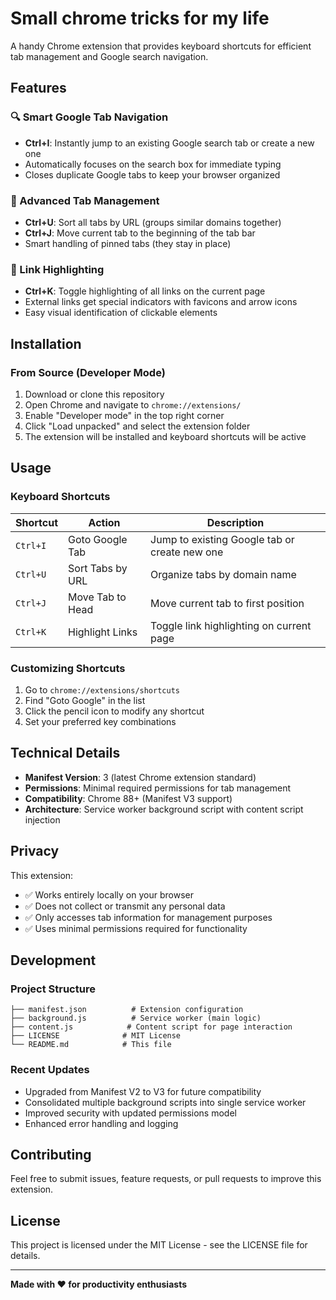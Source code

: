 # Small chrome tricks for my life

A handy Chrome extension that provides keyboard shortcuts for efficient tab management and Google search navigation.

## Features

### 🔍 Smart Google Tab Navigation
- **Ctrl+I**: Instantly jump to an existing Google search tab or create a new one
- Automatically focuses on the search box for immediate typing
- Closes duplicate Google tabs to keep your browser organized

### 📑 Advanced Tab Management
- **Ctrl+U**: Sort all tabs by URL (groups similar domains together)
- **Ctrl+J**: Move current tab to the beginning of the tab bar
- Smart handling of pinned tabs (they stay in place)

### 🔗 Link Highlighting
- **Ctrl+K**: Toggle highlighting of all links on the current page
- External links get special indicators with favicons and arrow icons
- Easy visual identification of clickable elements

## Installation

### From Source (Developer Mode)
1. Download or clone this repository
2. Open Chrome and navigate to `chrome://extensions/`
3. Enable "Developer mode" in the top right corner
4. Click "Load unpacked" and select the extension folder
5. The extension will be installed and keyboard shortcuts will be active

## Usage

### Keyboard Shortcuts
| Shortcut | Action | Description |
|----------|--------|-------------|
| `Ctrl+I` | Goto Google Tab | Jump to existing Google tab or create new one |
| `Ctrl+U` | Sort Tabs by URL | Organize tabs by domain name |
| `Ctrl+J` | Move Tab to Head | Move current tab to first position |
| `Ctrl+K` | Highlight Links | Toggle link highlighting on current page |

### Customizing Shortcuts
1. Go to `chrome://extensions/shortcuts`
2. Find "Goto Google" in the list
3. Click the pencil icon to modify any shortcut
4. Set your preferred key combinations

## Technical Details

- **Manifest Version**: 3 (latest Chrome extension standard)
- **Permissions**: Minimal required permissions for tab management
- **Compatibility**: Chrome 88+ (Manifest V3 support)
- **Architecture**: Service worker background script with content script injection

## Privacy

This extension:
- ✅ Works entirely locally on your browser
- ✅ Does not collect or transmit any personal data
- ✅ Only accesses tab information for management purposes
- ✅ Uses minimal permissions required for functionality

## Development

### Project Structure
```
├── manifest.json          # Extension configuration
├── background.js          # Service worker (main logic)
├── content.js            # Content script for page interaction
├── LICENSE              # MIT License
└── README.md            # This file
```

### Recent Updates
- Upgraded from Manifest V2 to V3 for future compatibility
- Consolidated multiple background scripts into single service worker
- Improved security with updated permissions model
- Enhanced error handling and logging

## Contributing

Feel free to submit issues, feature requests, or pull requests to improve this extension.

## License

This project is licensed under the MIT License - see the LICENSE file for details.

---

**Made with ❤️ for productivity enthusiasts**
